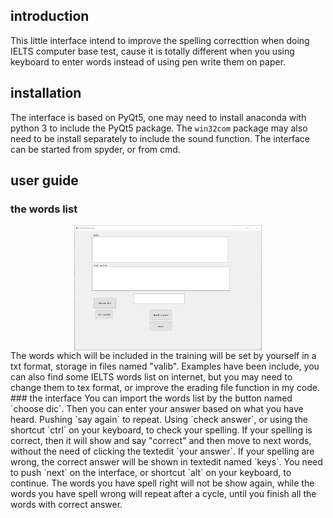 ## introduction
This little interface intend to improve the spelling correcttion when doing IELTS computer base test, cause it is totally different when you using keyboard to enter words instead of using pen write them on paper.
## installation
The interface is based on PyQt5, one may need to install anaconda with python 3 to include the PyQt5 package. The `win32com` package may also need to be install separately to include the sound function. The interface can be started from spyder, or from cmd.
## user guide
### the words list
<div  align="center">    
  <img src="interface.png" width = "300" height = "200" alt="interface" align=center />
  </div>
The words which will be included in the training will be set by yourself in a txt format, storage in files named "valib". Examples have been include, you can also find some IELTS words list on internet, but you may need to change them to tex format, or improve the erading file function in my code.
### the interface
You can import the words list by the button named `choose dic`. Then you can enter your answer based on what you have heard. Pushing `say again` to repeat. Using `check answer`, or using the shortcut `ctrl` on your keyboard, to check your spelling. If your spelling is correct, then it will show and say "correct" and then move to next words, without the need of clicking the textedit `your answer`. If your spelling are wrong, the correct answer will be shown in textedit named `keys`. You need to push `next` on the interface, or shortcut `alt` on your keyboard, to continue. 
The words you have spell right will not be show again, while the words you have spell wrong will repeat after a cycle, until you finish all the words with correct answer.
